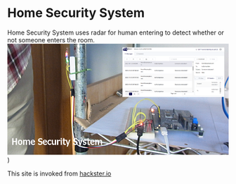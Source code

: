# Home Security System
Home Security System uses radar for human entering to detect whether or not someone enters the room.
![](https://github.com/tomosoft-jp/Connect-things/blob/main/title.png)) 

This site is invoked from [hackster.io](https://www.hackster.io/tomosoft/child-abandonment-prevention-system-54f9d5 "hackster.io")
